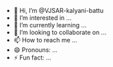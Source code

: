 - 👋 Hi, I’m @VJSAR-kalyani-battu
- 👀 I’m interested in ...
- 🌱 I’m currently learning ...
- 💞️ I’m looking to collaborate on ...
- 📫 How to reach me ...
- 😄 Pronouns: ...
- ⚡ Fun fact: ...

<!---
VJSAR-kalyani-battu/VJSAR-kalyani-kattu is a ✨ special ✨ repository because its `README.md` (this file) appears on your GitHub profile.
You can click the Preview link to take a look at your changes.
--->
